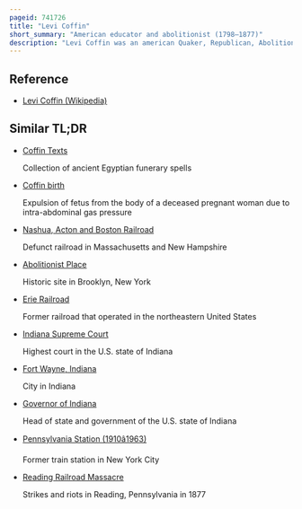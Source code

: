 ```yaml
---
pageid: 741726
title: "Levi Coffin"
short_summary: "American educator and abolitionist (1798–1877)"
description: "Levi Coffin was an american Quaker, Republican, Abolitionist, Farmer, Businessman and humanitarian. An active Leader of the Underground Railroad in Indiana and Ohio, some unofficially called Coffin the 'President of the Underground Railroad,' estimating that three thousand fugitive Slaves passed through his Care. The Coffin Home in fountain City Wayne County Indiana is a Museum sometimes called the grand central Station of the underground Railroad."
---
```


## Reference

- [Levi Coffin (Wikipedia)](https://en.wikipedia.org/?curid=741726)

## Similar TL;DR

- [Coffin Texts](/tldr/en/coffin-texts)

  Collection of ancient Egyptian funerary spells

- [Coffin birth](/tldr/en/coffin-birth)

  Expulsion of fetus from the body of a deceased pregnant woman due to intra-abdominal gas pressure

- [Nashua, Acton and Boston Railroad](/tldr/en/nashua-acton-and-boston-railroad)

  Defunct railroad in Massachusetts and New Hampshire

- [Abolitionist Place](/tldr/en/abolitionist-place)

  Historic site in Brooklyn, New York

- [Erie Railroad](/tldr/en/erie-railroad)

  Former railroad that operated in the northeastern United States

- [Indiana Supreme Court](/tldr/en/indiana-supreme-court)

  Highest court in the U.S. state of Indiana

- [Fort Wayne, Indiana](/tldr/en/fort-wayne-indiana)

  City in Indiana

- [Governor of Indiana](/tldr/en/governor-of-indiana)

  Head of state and government of the U.S. state of Indiana

- [Pennsylvania Station (1910â1963)](/tldr/en/pennsylvania-station-19101963)

  Former train station in New York City

- [Reading Railroad Massacre](/tldr/en/reading-railroad-massacre)

  Strikes and riots in Reading, Pennsylvania in 1877
